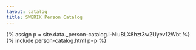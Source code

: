 ```yaml
---
layout: catalog
title: SWERIK Person Catalog
---
```

{% assign p = site.data._person-catalog.i-NiuBLX8hzt3w2Uyev12Wbt %}
{% include person-catalog.html p=p %}

